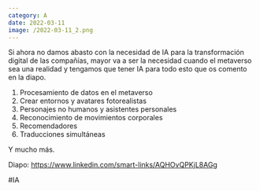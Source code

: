 ```yaml
--- 
category: A 
date: 2022-03-11 
image: /2022-03-11_2.png 
--- 
```


Si ahora no damos abasto con la necesidad de IA para la transformación digital de las compañías, mayor va a ser la necesidad cuando el metaverso sea una realidad y tengamos que tener IA para todo esto que os comento en la diapo.

1) Procesamiento de datos en el metaverso
2) Crear entornos y avatares fotorealistas
3) Personajes no humanos y asistentes personales
4) Reconocimiento de movimientos corporales
5) Recomendadores 
6) Traducciones simultáneas

Y mucho más.

Diapo: https://www.linkedin.com/smart-links/AQHOvQPKjL8AGg

#IA